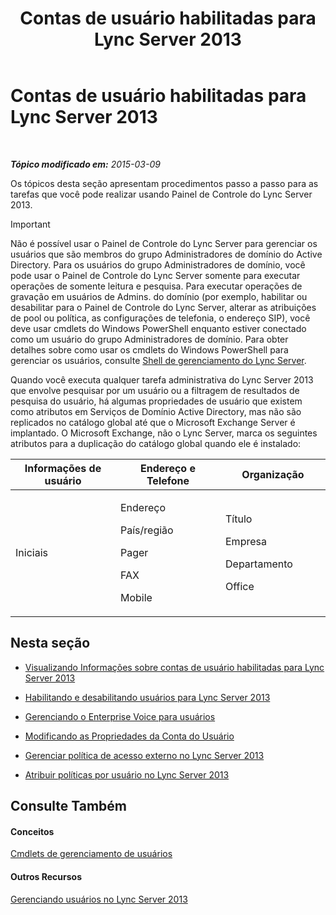 ﻿---
title: Contas de usuário habilitadas para Lync Server 2013
TOCTitle: Contas de usuário habilitadas para Lync Server 2013
ms:assetid: 8021087e-5084-4a39-9fef-ab9376c6d371
ms:mtpsurl: https://technet.microsoft.com/pt-br/library/Gg182543(v=OCS.15)
ms:contentKeyID: 49307270
ms.date: 05/19/2016
mtps_version: v=OCS.15
ms.translationtype: HT
---

# Contas de usuário habilitadas para Lync Server 2013

 

_**Tópico modificado em:** 2015-03-09_

Os tópicos desta seção apresentam procedimentos passo a passo para as tarefas que você pode realizar usando Painel de Controle do Lync Server 2013.

> [!important]  
> Não é possível usar o Painel de Controle do Lync Server para gerenciar os usuários que são membros do grupo Administradores de domínio do Active Directory. Para os usuários do grupo Administradores de domínio, você pode usar o Painel de Controle do Lync Server somente para executar operações de somente leitura e pesquisa. Para executar operações de gravação em usuários de Admins. do domínio (por exemplo, habilitar ou desabilitar para o Painel de Controle do Lync Server, alterar as atribuições de pool ou política, as configurações de telefonia, o endereço SIP), você deve usar cmdlets do Windows PowerShell enquanto estiver conectado como um usuário do grupo Administradores de domínio. Para obter detalhes sobre como usar os cmdlets do Windows PowerShell para gerenciar os usuários, consulte <a href="lync-server-2013-lync-server-management-shell.md">Shell de gerenciamento do Lync Server</a>.

Quando você executa qualquer tarefa administrativa do Lync Server 2013 que envolve pesquisar por um usuário ou a filtragem de resultados de pesquisa do usuário, há algumas propriedades de usuário que existem como atributos em Serviços de Domínio Active Directory, mas não são replicados no catálogo global até que o Microsoft Exchange Server é implantado. O Microsoft Exchange, não o Lync Server, marca os seguintes atributos para a duplicação do catálogo global quando ele é instalado:


<table>
<colgroup>
<col style="width: 33%" />
<col style="width: 33%" />
<col style="width: 33%" />
</colgroup>
<thead>
<tr class="header">
<th>Informações de usuário</th>
<th>Endereço e Telefone</th>
<th>Organização</th>
</tr>
</thead>
<tbody>
<tr class="odd">
<td><p>Iniciais</p></td>
<td><p>Endereço</p>
<p>País/região</p>
<p>Pager</p>
<p>FAX</p>
<p>Mobile</p></td>
<td><p>Título</p>
<p>Empresa</p>
<p>Departamento</p>
<p>Office</p></td>
</tr>
</tbody>
</table>


## Nesta seção

  - [Visualizando Informações sobre contas de usuário habilitadas para Lync Server 2013](lync-server-2013-viewing-information-about-user-accounts-enabled-for-lync-server.md)

  - [Habilitando e desabilitando usuários para Lync Server 2013](lync-server-2013-enabling-and-disabling-users-for-lync-server.md)

  - [Gerenciando o Enterprise Voice para usuários](lync-server-2013-managing-enterprise-voice-for-users.md)

  - [Modificando as Propriedades da Conta do Usuário](lync-server-2013-modifying-user-account-properties.md)

  - [Gerenciar política de acesso externo no Lync Server 2013](lync-server-2013-manage-external-access-policy-for-your-organization.md)

  - [Atribuir políticas por usuário no Lync Server 2013](lync-server-2013-assigning-per-user-policies.md)

## Consulte Também

#### Conceitos

[Cmdlets de gerenciamento de usuários](lync-server-2013-user-management-cmdlets.md)  

#### Outros Recursos

[Gerenciando usuários no Lync Server 2013](lync-server-2013-managing-users-in-lync-server.md)

